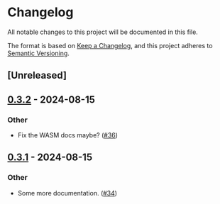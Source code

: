 # Changelog
All notable changes to this project will be documented in this file.

The format is based on [Keep a Changelog](https://keepachangelog.com/en/1.0.0/),
and this project adheres to [Semantic Versioning](https://semver.org/spec/v2.0.0.html).

## [Unreleased]

## [0.3.2](https://github.com/kixelated/web-transport-rs/compare/web-transport-wasm-v0.3.1...web-transport-wasm-v0.3.2) - 2024-08-15

### Other
- Fix the WASM docs maybe? ([#36](https://github.com/kixelated/web-transport-rs/pull/36))

## [0.3.1](https://github.com/kixelated/web-transport-rs/compare/web-transport-wasm-v0.3.0...web-transport-wasm-v0.3.1) - 2024-08-15

### Other
- Some more documentation. ([#34](https://github.com/kixelated/web-transport-rs/pull/34))
